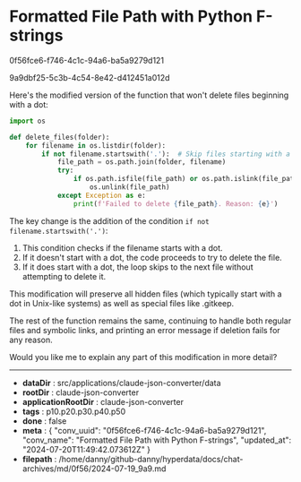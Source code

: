 # Formatted File Path with Python F-strings

0f56fce6-f746-4c1c-94a6-ba5a9279d121

9a9dbf25-5c3b-4c54-8e42-d412451a012d

 Here's the modified version of the function that won't delete files beginning with a dot:

```python
import os

def delete_files(folder):
    for filename in os.listdir(folder):
        if not filename.startswith('.'):  # Skip files starting with a dot
            file_path = os.path.join(folder, filename)
            try:
                if os.path.isfile(file_path) or os.path.islink(file_path):
                    os.unlink(file_path)
            except Exception as e:
                print(f'Failed to delete {file_path}. Reason: {e}')
```

The key change is the addition of the condition `if not filename.startswith('.')`:

1. This condition checks if the filename starts with a dot.
2. If it doesn't start with a dot, the code proceeds to try to delete the file.
3. If it does start with a dot, the loop skips to the next file without attempting to delete it.

This modification will preserve all hidden files (which typically start with a dot in Unix-like systems) as well as special files like .gitkeep.

The rest of the function remains the same, continuing to handle both regular files and symbolic links, and printing an error message if deletion fails for any reason.

Would you like me to explain any part of this modification in more detail?

---

* **dataDir** : src/applications/claude-json-converter/data
* **rootDir** : claude-json-converter
* **applicationRootDir** : claude-json-converter
* **tags** : p10.p20.p30.p40.p50
* **done** : false
* **meta** : {
  "conv_uuid": "0f56fce6-f746-4c1c-94a6-ba5a9279d121",
  "conv_name": "Formatted File Path with Python F-strings",
  "updated_at": "2024-07-20T11:49:42.073612Z"
}
* **filepath** : /home/danny/github-danny/hyperdata/docs/chat-archives/md/0f56/2024-07-19_9a9.md